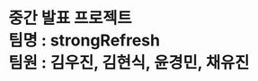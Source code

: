 중간 발표 프로젝트<br/>
팀명 : strongRefresh<br/>
팀원 : 김우진, 김현식, 윤경민, 채유진
=====================================
